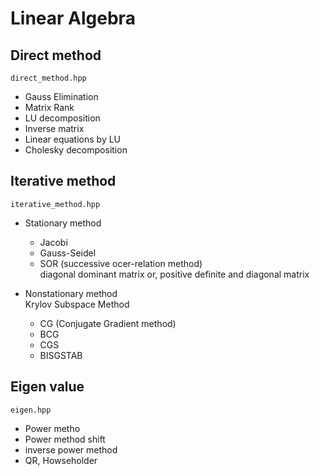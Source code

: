 # Linear Algebra

## Direct method 
`direct_method.hpp`

- Gauss Elimination
- Matrix Rank
- LU decomposition
- Inverse matrix
- Linear equations by LU
- Cholesky decomposition



## Iterative method 
`iterative_method.hpp`  

- Stationary method 
    - Jacobi
    - Gauss-Seidel
    - SOR (successive ocer-relation method)  
diagonal dominant matrix or, positive definite and diagonal matrix
    
- Nonstationary method  
Krylov Subspace Method
    - CG (Conjugate Gradient method)
    - BCG
    - CGS
    - BISGSTAB  




## Eigen value
`eigen.hpp`

- Power metho
- Power method shift
- inverse power method 
- QR, Howseholder



